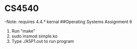 # CS4540
-Note: requires 4.4.* kernal
##Operating Systems Assignment 6
1. Run "make"
2. sudo insmod simple.ko
4. Type ./A5P1.out to run program
